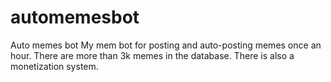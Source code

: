# automemesbot
Auto memes bot
My mem bot for posting and auto-posting memes once an hour. There are more than 3k memes in the database. There is also a monetization system.
